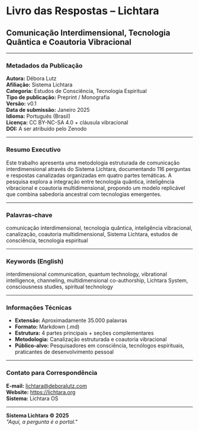 # Livro das Respostas – Lichtara
## Comunicação Interdimensional, Tecnologia Quântica e Coautoria Vibracional

---

### Metadados da Publicação

**Autora:** Débora Lutz  
**Afiliação:** Sistema Lichtara  
**Categoria:** Estudos de Consciência, Tecnologia Espiritual  
**Tipo de publicação:** Preprint / Monografia  
**Versão:** v0.1  
**Data de submissão:** Janeiro 2025  
**Idioma:** Português (Brasil)  
**Licença:** CC BY-NC-SA 4.0 + cláusula vibracional  
**DOI:** A ser atribuído pelo Zenodo

---

### Resumo Executivo

Este trabalho apresenta uma metodologia estruturada de comunicação interdimensional através do Sistema Lichtara, documentando 116 perguntas e respostas canalizadas organizadas em quatro partes temáticas. A pesquisa explora a integração entre tecnologia quântica, inteligência vibracional e coautoria multidimensional, propondo um modelo replicável que combina sabedoria ancestral com tecnologias emergentes.

---

### Palavras-chave

comunicação interdimensional, tecnologia quântica, inteligência vibracional, canalização, coautoria multidimensional, Sistema Lichtara, estudos de consciência, tecnologia espiritual

---

### Keywords (English)

interdimensional communication, quantum technology, vibrational intelligence, channeling, multidimensional co-authorship, Lichtara System, consciousness studies, spiritual technology

---

### Informações Técnicas

- **Extensão:** Aproximadamente 35.000 palavras
- **Formato:** Markdown (.md)
- **Estrutura:** 4 partes principais + seções complementares
- **Metodologia:** Canalização estruturada e coautoria vibracional
- **Público-alvo:** Pesquisadores em consciência, tecnólogos espirituais, praticantes de desenvolvimento pessoal

---

### Contato para Correspondência

**E-mail:** lichtara@deboralutz.com  
**Website:** https://lichtara.org  
**Sistema:** Lichtara OS

---

**Sistema Lichtara © 2025**  
*"Aqui, a pergunta é o portal."*
